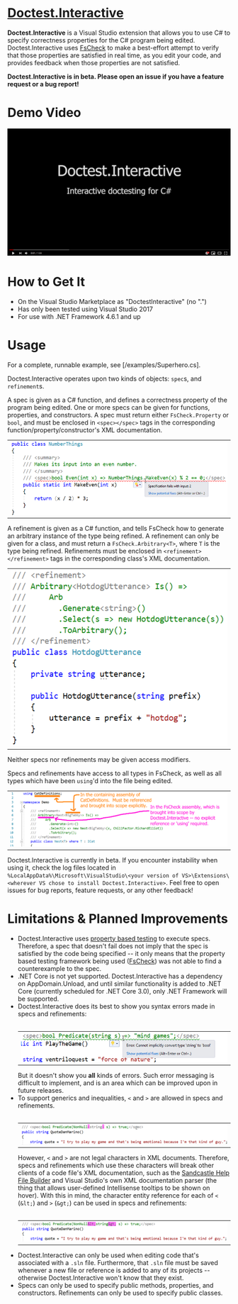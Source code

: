# [Doctest.Interactive](https://github.com/tomakita/Doctest.Interactive)

**Doctest.Interactive** is a Visual Studio extension that allows you to use C# to specify correctness properties for the C# program being edited.  Doctest.Interactive uses [FsCheck](https://github.com/fscheck/FsCheck) to make a best-effort attempt to verify that those properties are satisfied in real time, as you edit your code, and provides feedback when those properties are not satisfied.

**Doctest.Interactive is in beta.  Please open an issue if you have a feature request or a bug report!**

# Demo Video

[![demo](visuals/demo_thumbnail.png)](https://www.youtube.com/ "Doctest.Interactive Demo Video")

# How to Get It

- On the Visual Studio Marketplace as "DoctestInteractive" (no ".")
- Has only been tested using Visual Studio 2017
- For use with .NET Framework 4.6.1 and up

# Usage

For a complete, runnable example, see [/examples/Superhero.cs].

Doctest.Interactive operates upon two kinds of objects: `spec`s, and `refinement`s.  

A spec is given as a C# function, and defines a correctness property of the program being edited.  One or more specs can be given for functions, properties, and constructors.  A spec must return either `FsCheck.Property` or `bool`, and must be enclosed in `<spec></spec>` tags in the corresponding function/property/constructor's XML documentation.

<table><tr><td><img src="visuals/spec_ex.png"></td></tr></table>

A refinement is given as a C# function, and tells FsCheck how to generate an arbitrary instance of the type being refined.  A refinement can only be given for a class, and must return a `FsCheck.Arbitrary<T>`, where `T` is the type being refined.  Refinements must be enclosed in `<refinement></refinement>` tags in the corresponding class's XML documentation.

<table><tr><td><img src="visuals/refinement_ex.png"></td></tr></table>

Neither specs nor refinements may be given access modifiers.

Specs and refinements have access to all types in FsCheck, as well as all types which have been `using`'d into the file being edited.

<table><tr><td><img src="visuals/scope_ex.png"></td></tr></table>

Doctest.Interactive is currently in beta.  If you encounter instability when using it, check the log files located in `%LocalAppData%\Microsoft\VisualStudio\<your version of VS>\Extensions\<wherever VS chose to install Doctest.Interactive>`.  Feel free to open issues for bug reports, feature requests, or any other feedback!

# Limitations & Planned Improvements

- Doctest.Interactive uses [property based testing](https://hypothesis.works/articles/what-is-property-based-testing/) to execute specs.  Therefore, a spec that doesn't fail does not imply that the spec is satisfied by the code being specified -- it only means that the property based testing framework being used ([FsCheck](https://github.com/fscheck/FsCheck)) was not able to find a counterexample to the spec.
- .NET Core is not yet supported.  Doctest.Interactive has a dependency on AppDomain.Unload, and until similar functionality is added to .NET Core (currently scheduled for .NET Core 3.0), only .NET Framework will be supported.
- Doctest.Interactive does its best to show you syntax errors made in specs and refinements:<br/><br/><table><tr><td>
<img src="visuals/error_messaging.png"></td></tr></table>
But it doesn't show you **all** kinds of errors.  Such error messaging is difficult to implement, and is an area which can be improved upon in future releases.
- To support generics and inequalities, `<` and `>` are allowed in specs and refinements.<br/><br/><table><tr><td>
<img src="visuals/non_cer_ex.png"></td></tr></table>
However, `<` and `>` are not legal characters in XML documents.  Therefore, specs and refinements which use these characters will break other clients of a code file's XML documentation, such as the [Sandcastle Help File Builder](https://github.com/EWSoftware/SHFB) and Visual Studio's own XML documentation parser (the thing that allows user-defined Intellisense tooltips to be shown on hover).  With this in mind, the character entity reference for each of `<` (`&lt;`) and `>` (`&gt;`) can be used in specs and refinements:<br/><br/><table><tr><td>
<img src="visuals/cer_ex.png"></td></tr></table>
- Doctest.Interactive can only be used when editing code that's associated with a `.sln` file.  Furthermore, that `.sln` file must be saved whenever a new file or reference is added to any of its projects -- otherwise Doctest.Interactive won't know that they exist.
- Specs can only be used to specify public methods, properties, and constructors.  Refinements can only be used to specify public classes.